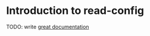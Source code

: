 # Introduction to read-config

TODO: write [great documentation](http://jacobian.org/writing/great-documentation/what-to-write/)
